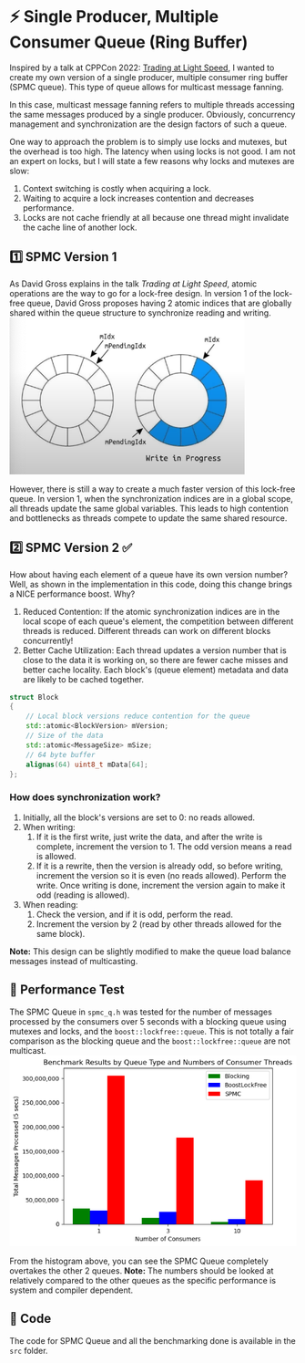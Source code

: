 # ⚡️ Single Producer, Multiple Consumer Queue (Ring Buffer)

Inspired by a talk at CPPCon 2022: [Trading at Light Speed](https://youtu.be/8uAW5FQtcvE), I wanted to create my own version of a single producer, multiple consumer ring buffer (SPMC queue). This type of queue allows for multicast message fanning.

In this case, multicast message fanning refers to multiple threads accessing the same messages produced by a single producer. Obviously, concurrency management and synchronization are the design factors of such a queue.

One way to approach the problem is to simply use locks and mutexes, but the overhead is too high. The latency when using locks is not good. I am not an expert on locks, but I will state a few reasons why locks and mutexes are slow:
1. Context switching is costly when acquiring a lock.
2. Waiting to acquire a lock increases contention and decreases performance.
3. Locks are not cache friendly at all because one thread might invalidate the cache line of another lock.

## 1️⃣ SPMC Version 1
As David Gross explains in the talk *Trading at Light Speed*, atomic operations are the way to go for a lock-free design. In version 1 of the lock-free queue, David Gross proposes having 2 atomic indices that are globally shared within the queue structure to synchronize reading and writing.
![SPMC V1](assets/spmc_q_v1.png)

However, there is still a way to create a much faster version of this lock-free queue. In version 1, when the synchronization indices are in a global scope, all threads update the same global variables. This leads to high contention and bottlenecks as threads compete to update the same shared resource.

## 2️⃣ SPMC Version 2 ✅
How about having each element of a queue have its own version number? Well, as shown in the implementation in this code, doing this change brings a NICE performance boost.
Why?
1. Reduced Contention: If the atomic synchronization indices are in the local scope of each queue's element, the competition between different threads is reduced. Different threads can work on different blocks concurrently!
2. Better Cache Utilization: Each thread updates a version number that is close to the data it is working on, so there are fewer cache misses and better cache locality. Each block's (queue element) metadata and data are likely to be cached together.

```cpp
struct Block
{
    // Local block versions reduce contention for the queue
    std::atomic<BlockVersion> mVersion;
    // Size of the data
    std::atomic<MessageSize> mSize;
    // 64 byte buffer
    alignas(64) uint8_t mData[64];
};
```

###  How does synchronization work?
1. Initially, all the block's versions are set to 0: no reads allowed.
2. When writing:
   1. If it is the first write, just write the data, and after the write is complete, increment the version to 1. The odd version means a read is allowed.
   2. If it is a rewrite, then the version is already odd, so before writing, increment the version so it is even (no reads allowed). Perform the write. Once writing is done, increment the version again to make it odd (reading is allowed).
3. When reading:
   1. Check the version, and if it is odd, perform the read.
   2. Increment the version by 2 (read by other threads allowed for the same block).

**Note:** This design can be slightly modified to make the queue load balance messages instead of multicasting.

## 🔢 Performance Test
The SPMC Queue in `spmc_q.h` was tested for the number of messages processed by the consumers over 5 seconds with a blocking queue using mutexes and locks, and the `boost::lockfree::queue`.
This is not totally a fair comparison as the blocking queue and the `boost::lockfree::queue` are not multicast.
![benchmark histogram](assets/benchmark.png)

From the histogram above, you can see the SPMC Queue completely overtakes the other 2 queues.
**Note:** The numbers should be looked at relatively compared to the other queues as the specific performance is system and compiler dependent.

## 📝 Code
The code for SPMC Queue and all the benchmarking done is available in the `src` folder.

